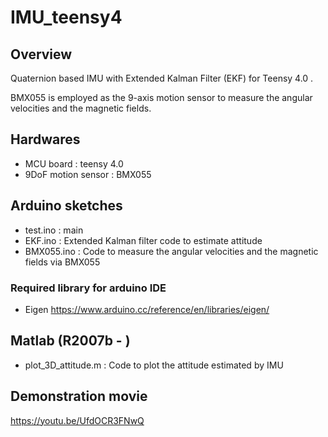 # IMU_teensy4
## Overview
Quaternion based IMU with Extended Kalman Filter (EKF) for Teensy 4.0 .

BMX055 is employed as the 9-axis motion sensor to measure the angular velocities and the magnetic fields.

## Hardwares
* MCU board : teensy 4.0
* 9DoF motion sensor : BMX055

## Arduino sketches
* test.ino    : main
* EKF.ino     : Extended Kalman filter code to estimate attitude
* BMX055.ino  : Code to measure the angular velocities and the magnetic fields via BMX055
### Required library for arduino IDE
* Eigen
https://www.arduino.cc/reference/en/libraries/eigen/

## Matlab (R2007b - )
* plot_3D_attitude.m  : Code to plot the attitude estimated by IMU

## Demonstration movie
https://youtu.be/UfdOCR3FNwQ
